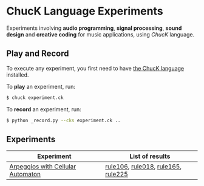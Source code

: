 # ChucK Language Experiments

Experiments involving **audio programming**, **signal processing**, **sound design** and **creative coding** for music applications, using _ChucK_ language.

## Play and Record

To execute any experiment, you first need to have [the ChucK language](https://chuck.stanford.edu/release/) installed.

To **play** an experiment, run:

```bash
$ chuck experiment.ck
```

To **record** an experiment, run:

```bash
$ python _record.py --cks experiment.ck ..
```

## Experiments

| Experiment                                                            | List of results                                                                                                                                                                                                        |
| --------------------------------------------------------------------- | ---------------------------------------------------------------------------------------------------------------------------------------------------------------------------------------------------------------------- |
| [Arpeggios with Cellular Automaton](arpeggios_cellularAutomaton1D.ck) | [rule106](arpeggios_cellularAutomaton1D_rule106.wav), [rule018](arpeggios_cellularAutomaton1D_rule018.wav), [rule165](arpeggios_cellularAutomaton1D_rule165.wav), [rule225](arpeggios_cellularAutomaton1D_rule225.wav) |
